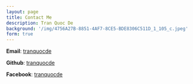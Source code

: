 ```yaml
---
layout: page
title: Contact Me
description: Tran Quoc De
background: '/img/4756A27B-8851-4AF7-8CE5-BDE8306C511D_1_105_c.jpeg'
form: true
---
```

**Email**: [tranquocde](mailto:tranquocdectk1821@gmail.com)

**Github**: [tranquocde](https://github.com/tranquocde)

**Facebook**: [tranquocde](https://www.facebook.com/profile.php?id=100049760192009)

